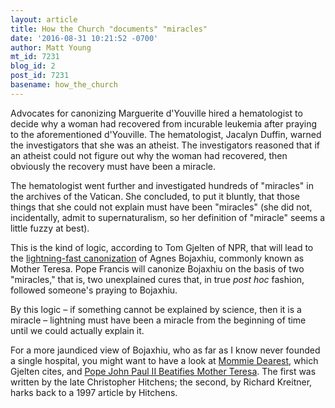 ```yaml
---
layout: article
title: How the Church "documents" "miracles"
date: '2016-08-31 10:21:52 -0700'
author: Matt Young
mt_id: 7231
blog_id: 2
post_id: 7231
basename: how_the_church
---
```

Advocates for canonizing Marguerite d'Youville hired a hematologist to decide why a woman had recovered from incurable leukemia after praying to the aforementioned d'Youville. The hematologist, Jacalyn Duffin, warned the investigators that she was an atheist. The investigators reasoned that if an atheist could not figure out why the woman had recovered, then obviously the recovery must have been a miracle.

The hematologist went further and investigated hundreds of "miracles" in the archives of the Vatican. She concluded, to put it bluntly, that those things that she could not explain must have been "miracles" (she did not, incidentally, admit to supernaturalism, so her definition of "miracle" seems a little fuzzy at best).

This is the kind of logic, according to Tom Gjelten of NPR, that will lead to the [lightning-fast canonization](http://www.npr.org/sections/parallels/2016/08/31/491937448/how-the-catholic-church-documented-mother-teresas-two-miracles) of Agnes Bojaxhiu, commonly known as Mother Teresa. Pope Francis will canonize Bojaxhiu on the basis of two "miracles," that is, two unexplained cures that, in true _post hoc_ fashion, followed someone's praying to Bojaxhiu.

By this logic &ndash; if something cannot be explained by science, then it is a miracle &ndash; lightning must have been a miracle from the beginning of time until we could actually explain it.

For a more jaundiced view of Bojaxhiu, who as far as I know never founded a single hospital, you might want to have a look at [Mommie Dearest](http://www.slate.com/articles/news_and_politics/fighting_words/2003/10/mommie_dearest.html), which Gjelten cites, and [ Pope John Paul II Beatifies Mother Teresa](https://www.thenation.com/article/october-19-2003-pope-john-paul-ii-beatifies-mother-teresa/). The first was written by the late Christopher Hitchens; the second, by Richard Kreitner, harks back to a 1997 article by Hitchens.
